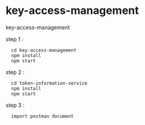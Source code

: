 # key-access-management
key-access-management

step 1 : 
```
  cd key-access-management
  npm install
  npm start
```

step 2 :
```
  cd token-information-service
  npm install
  npm start
```

step 3 : 
```
  import postman document
```
  

